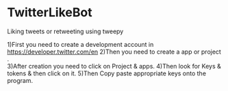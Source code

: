 # TwitterLikeBot
Liking tweets or retweeting using tweepy

1)First you need to create a development account in https://developer.twitter.com/en
2)Then you need to create a app or project .<br />
3)After creation you need to click on Project & apps.
4)Then look for Keys & tokens & then click on it.
5)Then Copy paste appropriate keys onto the program.
